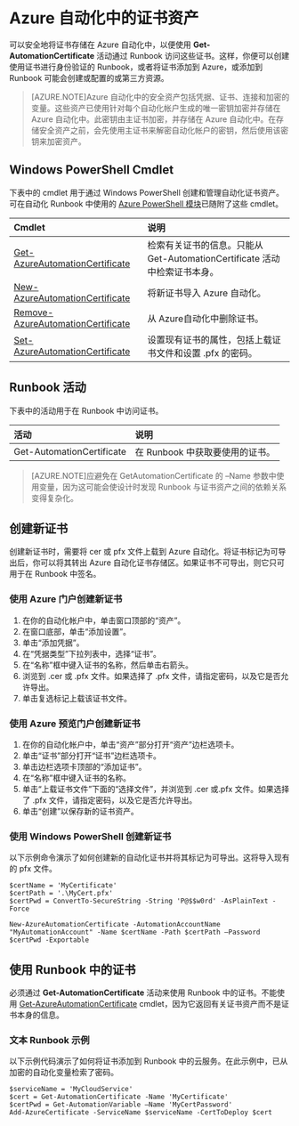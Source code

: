 <properties 
   pageTitle="Azure 自动化中的证书资产"
   description="可以安全地将证书存储在 Azure 自动化中，以便可以通过 Runbook 访问这些证书，对 Azure 和第三方资源进行身份验证。本文介绍了有关证书的详细信息，以及如何在文本和图形创作中使用证书。"
   services="automation"
   documentationCenter=""
   authors="bwren"
   manager="stevenka"
   editor="tysonn" />
<tags 
   ms.service="automation"
   ms.date="08/18/2015"
   wacn.date="09/15/2015"/>

# Azure 自动化中的证书资产

可以安全地将证书存储在 Azure 自动化中，以便使用 **Get-AutomationCertificate** 活动通过 Runbook 访问这些证书。这样，你便可以创建使用证书进行身份验证的 Runbook，或者将证书添加到 Azure，或添加到 Runbook 可能会创建或配置的或第三方资源。

>[AZURE.NOTE]Azure 自动化中的安全资产包括凭据、证书、连接和加密的变量。这些资产已使用针对每个自动化帐户生成的唯一密钥加密并存储在 Azure 自动化中。此密钥由主证书加密，并存储在 Azure 自动化中。在存储安全资产之前，会先使用主证书来解密自动化帐户的密钥，然后使用该密钥来加密资产。

## Windows PowerShell Cmdlet

下表中的 cmdlet 用于通过 Windows PowerShell 创建和管理自动化证书资产。可在自动化 Runbook 中使用的 [Azure PowerShell 模块](/documentation/articles/powershell-install-configure)已随附了这些 cmdlet。

|Cmdlet|说明|
|:---|:---|
|[Get-AzureAutomationCertificate](http://msdn.microsoft.com/zh-cn/library/dn913765.aspx)|检索有关证书的信息。只能从 Get-AutomationCertificate 活动中检索证书本身。|
|[New- AzureAutomationCertificate](http://msdn.microsoft.com/zh-cn/library/dn913764.aspx)|将新证书导入 Azure 自动化。|
|[Remove- AzureAutomationCertificate](http://msdn.microsoft.com/zh-cn/library/dn913773.aspx)|从 Azure自动化中删除证书。|
|[Set- AzureAutomationCertificate](http://msdn.microsoft.com/zh-cn/library/dn913763.aspx)|设置现有证书的属性，包括上载证书文件和设置 .pfx 的密码。|

## Runbook 活动

下表中的活动用于在 Runbook 中访问证书。

|活动|说明|
|:---|:---|
|Get-AutomationCertificate|在 Runbook 中获取要使用的证书。|

>[AZURE.NOTE]应避免在 GetAutomationCertificate 的 –Name 参数中使用变量，因为这可能会使设计时发现 Runbook 与证书资产之间的依赖关系变得复杂化。

## 创建新证书

创建新证书时，需要将 cer 或 pfx 文件上载到 Azure 自动化。将证书标记为可导出后，你可以将其转出 Azure 自动化证书存储区。如果证书不可导出，则它只可用于在 Runbook 中签名。

### 使用 Azure 门户创建新证书

1. 在你的自动化帐户中，单击窗口顶部的“资产”。
1. 在窗口底部，单击“添加设置”。
1. 单击“添加凭据”。
2. 在“凭据类型”下拉列表中，选择“证书”。
3. 在“名称”框中键入证书的名称，然后单击右箭头。
4. 浏览到 .cer 或 .pfx 文件。如果选择了 .pfx 文件，请指定密码，以及它是否允许导出。
1. 单击复选标记上载该证书文件。


### 使用 Azure 预览门户创建新证书

1. 在你的自动化帐户中，单击“资产”部分打开“资产”边栏选项卡。
1. 单击“证书”部分打开“证书”边栏选项卡。
1. 单击边栏选项卡顶部的“添加证书”。
2. 在“名称”框中键入证书的名称。
2. 单击“上载证书文件”下面的“选择文件”，并浏览到 .cer 或.pfx 文件。如果选择了 .pfx 文件，请指定密码，以及它是否允许导出。
1. 单击“创建”以保存新的证书资产。


### 使用 Windows PowerShell 创建新证书

以下示例命令演示了如何创建新的自动化证书并将其标记为可导出。这将导入现有的 pfx 文件。

	$certName = 'MyCertificate'
	$certPath = '.\MyCert.pfx'
	$certPwd = ConvertTo-SecureString -String 'P@$$w0rd' -AsPlainText -Force
	
	New-AzureAutomationCertificate -AutomationAccountName "MyAutomationAccount" -Name $certName -Path $certPath –Password $certPwd -Exportable

## 使用 Runbook 中的证书

必须通过 **Get-AutomationCertificate** 活动来使用 Runbook 中的证书。不能使用 [Get-AzureAutomationCertificate](http://msdn.microsoft.com/zh-cn/library/dn913765.aspx) cmdlet，因为它返回有关证书资产而不是证书本身的信息。

### 文本 Runbook 示例

以下示例代码演示了如何将证书添加到 Runbook 中的云服务。在此示例中，已从加密的自动化变量检索了密码。

	$serviceName = 'MyCloudService'
	$cert = Get-AutomationCertificate -Name 'MyCertificate'
	$certPwd = Get-AutomationVariable –Name 'MyCertPassword'
	Add-AzureCertificate -ServiceName $serviceName -CertToDeploy $cert
<!--
### 图形 Runbook 示例

通过在图形编辑器的“库”窗格中右键单击证书并选择“添加到 Canvas”，将 **Get-AutomationCerticiate** 添加到图形 Runbook。

![](./media/automation-certificates/certificate-add-canvas.png)

下图显示了在图形 Runbook 中使用证书的示例。这与上面演示的从文本 Runbook 向云服务添加证书的示例相同。

此示例将对使用连接对象向服务进行身份验证的 **SendTwilioSMS 活动**使用 **UseConnectionObject** 参数集。必须在此处使用[管道链接](/documentation/articles/automation-graphical-authoring-intro#links-and-workflow)，因为序列链接将返回一个集合，其中包含不应在 Connection 参数中使用的单个对象。

![](./media/automation-certificates/add-certificate.png)


## 另请参阅

- [图形创作中的链接](/documentation/articles/automation-graphical-authoring-intro#links-and-workflow) -->

<!---HONumber=69-->